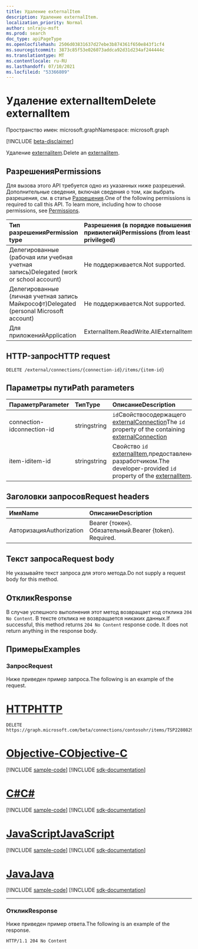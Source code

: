 ```yaml
---
title: Удаление externalItem
description: Удаление externalItem.
localization_priority: Normal
author: snlraju-msft
ms.prod: search
doc_type: apiPageType
ms.openlocfilehash: 2506d03831637d27ebe3b874361f650e843f1cf4
ms.sourcegitcommit: 3873c85f53e026073addca92d31d234af244444c
ms.translationtype: MT
ms.contentlocale: ru-RU
ms.lasthandoff: 07/10/2021
ms.locfileid: "53366809"
---
```

# <a name="delete-externalitem"></a><span data-ttu-id="d540a-103">Удаление externalItem</span><span class="sxs-lookup"><span data-stu-id="d540a-103">Delete externalItem</span></span>

<span data-ttu-id="d540a-104">Пространство имен: microsoft.graph</span><span class="sxs-lookup"><span data-stu-id="d540a-104">Namespace: microsoft.graph</span></span>

[!INCLUDE [beta-disclaimer](../../includes/beta-disclaimer.md)]

<span data-ttu-id="d540a-105">Удаление [externalitem](../resources/externalitem.md).</span><span class="sxs-lookup"><span data-stu-id="d540a-105">Delete an [externalitem](../resources/externalitem.md).</span></span>

## <a name="permissions"></a><span data-ttu-id="d540a-106">Разрешения</span><span class="sxs-lookup"><span data-stu-id="d540a-106">Permissions</span></span>

<span data-ttu-id="d540a-p101">Для вызова этого API требуется одно из указанных ниже разрешений. Дополнительные сведения, включая сведения о том, как выбрать разрешения, см. в статье [Разрешения](/graph/permissions-reference).</span><span class="sxs-lookup"><span data-stu-id="d540a-p101">One of the following permissions is required to call this API. To learn more, including how to choose permissions, see [Permissions](/graph/permissions-reference).</span></span>

| <span data-ttu-id="d540a-109">Тип разрешения</span><span class="sxs-lookup"><span data-stu-id="d540a-109">Permission type</span></span>                        | <span data-ttu-id="d540a-110">Разрешения (в порядке повышения привилегий)</span><span class="sxs-lookup"><span data-stu-id="d540a-110">Permissions (from least to most privileged)</span></span> |
|:---------------------------------------|:--------------------------------------------|
| <span data-ttu-id="d540a-111">Делегированные (рабочая или учебная учетная запись)</span><span class="sxs-lookup"><span data-stu-id="d540a-111">Delegated (work or school account)</span></span>     | <span data-ttu-id="d540a-112">Не поддерживается.</span><span class="sxs-lookup"><span data-stu-id="d540a-112">Not supported.</span></span> |
| <span data-ttu-id="d540a-113">Делегированные (личная учетная запись Майкрософт)</span><span class="sxs-lookup"><span data-stu-id="d540a-113">Delegated (personal Microsoft account)</span></span> | <span data-ttu-id="d540a-114">Не поддерживается.</span><span class="sxs-lookup"><span data-stu-id="d540a-114">Not supported.</span></span> |
| <span data-ttu-id="d540a-115">Для приложений</span><span class="sxs-lookup"><span data-stu-id="d540a-115">Application</span></span>                            | <span data-ttu-id="d540a-116">ExternalItem.ReadWrite.All</span><span class="sxs-lookup"><span data-stu-id="d540a-116">ExternalItem.ReadWrite.All</span></span> |

## <a name="http-request"></a><span data-ttu-id="d540a-117">HTTP-запрос</span><span class="sxs-lookup"><span data-stu-id="d540a-117">HTTP request</span></span>

<!-- { "blockType": "ignored" } -->

```http
DELETE /external/connections/{connection-id}/items/{item-id}
```

## <a name="path-parameters"></a><span data-ttu-id="d540a-118">Параметры пути</span><span class="sxs-lookup"><span data-stu-id="d540a-118">Path parameters</span></span>

| <span data-ttu-id="d540a-119">Параметр</span><span class="sxs-lookup"><span data-stu-id="d540a-119">Parameter</span></span>     | <span data-ttu-id="d540a-120">Тип</span><span class="sxs-lookup"><span data-stu-id="d540a-120">Type</span></span>   | <span data-ttu-id="d540a-121">Описание</span><span class="sxs-lookup"><span data-stu-id="d540a-121">Description</span></span>                                         |
|:--------------|:-------|:----------------------------------------------------|
| <span data-ttu-id="d540a-122">connection-id</span><span class="sxs-lookup"><span data-stu-id="d540a-122">connection-id</span></span> | <span data-ttu-id="d540a-123">string</span><span class="sxs-lookup"><span data-stu-id="d540a-123">string</span></span> | <span data-ttu-id="d540a-124">`id`Свойствосодержащего [externalConnection](../resources/externalconnection.md)</span><span class="sxs-lookup"><span data-stu-id="d540a-124">The `id` property of the containing [externalConnection](../resources/externalconnection.md)</span></span> |
| <span data-ttu-id="d540a-125">item-id</span><span class="sxs-lookup"><span data-stu-id="d540a-125">item-id</span></span>       | <span data-ttu-id="d540a-126">string</span><span class="sxs-lookup"><span data-stu-id="d540a-126">string</span></span> | <span data-ttu-id="d540a-127">Свойство `id` [externalItem,](../resources/externalitem.md)предоставленное разработчиком.</span><span class="sxs-lookup"><span data-stu-id="d540a-127">The developer-provided `id` property of the [externalItem](../resources/externalitem.md).</span></span> |

## <a name="request-headers"></a><span data-ttu-id="d540a-128">Заголовки запросов</span><span class="sxs-lookup"><span data-stu-id="d540a-128">Request headers</span></span>

| <span data-ttu-id="d540a-129">Имя</span><span class="sxs-lookup"><span data-stu-id="d540a-129">Name</span></span>          | <span data-ttu-id="d540a-130">Описание</span><span class="sxs-lookup"><span data-stu-id="d540a-130">Description</span></span>               |
|:--------------|:--------------------------|
| <span data-ttu-id="d540a-131">Авторизация</span><span class="sxs-lookup"><span data-stu-id="d540a-131">Authorization</span></span> | <span data-ttu-id="d540a-p102">Bearer {токен}. Обязательный.</span><span class="sxs-lookup"><span data-stu-id="d540a-p102">Bearer {token}. Required.</span></span> |

## <a name="request-body"></a><span data-ttu-id="d540a-134">Текст запроса</span><span class="sxs-lookup"><span data-stu-id="d540a-134">Request body</span></span>

<span data-ttu-id="d540a-135">Не указывайте текст запроса для этого метода.</span><span class="sxs-lookup"><span data-stu-id="d540a-135">Do not supply a request body for this method.</span></span>

## <a name="response"></a><span data-ttu-id="d540a-136">Отклик</span><span class="sxs-lookup"><span data-stu-id="d540a-136">Response</span></span>

<span data-ttu-id="d540a-p103">В случае успешного выполнения этот метод возвращает код отклика `204 No Content`. В тексте отклика не возвращается никаких данных.</span><span class="sxs-lookup"><span data-stu-id="d540a-p103">If successful, this method returns `204 No Content` response code. It does not return anything in the response body.</span></span>

## <a name="examples"></a><span data-ttu-id="d540a-139">Примеры</span><span class="sxs-lookup"><span data-stu-id="d540a-139">Examples</span></span>

### <a name="request"></a><span data-ttu-id="d540a-140">Запрос</span><span class="sxs-lookup"><span data-stu-id="d540a-140">Request</span></span>

<span data-ttu-id="d540a-141">Ниже приведен пример запроса.</span><span class="sxs-lookup"><span data-stu-id="d540a-141">The following is an example of the request.</span></span>

# <a name="http"></a>[<span data-ttu-id="d540a-142">HTTP</span><span class="sxs-lookup"><span data-stu-id="d540a-142">HTTP</span></span>](#tab/http)
<!-- {
  "blockType": "request",
  "name": "delete_externalitem"
}-->

```http
DELETE https://graph.microsoft.com/beta/connections/contosohr/items/TSP228082938
```
# <a name="objective-c"></a>[<span data-ttu-id="d540a-143">Objective-C</span><span class="sxs-lookup"><span data-stu-id="d540a-143">Objective-C</span></span>](#tab/objc)
[!INCLUDE [sample-code](../includes/snippets/objc/delete-externalitem-objc-snippets.md)]
[!INCLUDE [sdk-documentation](../includes/snippets/snippets-sdk-documentation-link.md)]

# <a name="c"></a>[<span data-ttu-id="d540a-144">C#</span><span class="sxs-lookup"><span data-stu-id="d540a-144">C#</span></span>](#tab/csharp)
[!INCLUDE [sample-code](../includes/snippets/csharp/delete-externalitem-csharp-snippets.md)]
[!INCLUDE [sdk-documentation](../includes/snippets/snippets-sdk-documentation-link.md)]

# <a name="javascript"></a>[<span data-ttu-id="d540a-145">JavaScript</span><span class="sxs-lookup"><span data-stu-id="d540a-145">JavaScript</span></span>](#tab/javascript)
[!INCLUDE [sample-code](../includes/snippets/javascript/delete-externalitem-javascript-snippets.md)]
[!INCLUDE [sdk-documentation](../includes/snippets/snippets-sdk-documentation-link.md)]

# <a name="java"></a>[<span data-ttu-id="d540a-146">Java</span><span class="sxs-lookup"><span data-stu-id="d540a-146">Java</span></span>](#tab/java)
[!INCLUDE [sample-code](../includes/snippets/java/delete-externalitem-java-snippets.md)]
[!INCLUDE [sdk-documentation](../includes/snippets/snippets-sdk-documentation-link.md)]

---


<!-- markdownlint-disable MD024 -->
### <a name="response"></a><span data-ttu-id="d540a-147">Отклик</span><span class="sxs-lookup"><span data-stu-id="d540a-147">Response</span></span>
<!-- markdownlint-enable MD024 -->

<span data-ttu-id="d540a-148">Ниже приведен пример ответа.</span><span class="sxs-lookup"><span data-stu-id="d540a-148">The following is an example of the response.</span></span>

<!-- {
  "blockType": "response",
  "truncated": true
} -->

```http
HTTP/1.1 204 No Content
```

<!-- uuid: 16cd6b66-4b1a-43a1-adaf-3a886856ed98
2019-02-04 14:57:30 UTC -->
<!-- {
  "type": "#page.annotation",
  "description": "Delete externalItem",
  "keywords": "",
  "section": "documentation",
  "tocPath": ""
}-->



